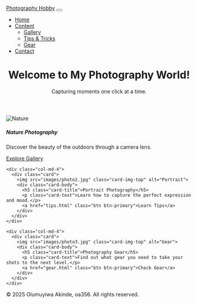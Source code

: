 <!-- DEVELOPER: Olumuyiwa Akinde, IS117-004, Fall 2024 -->
<html lang="en">
<head>
  <meta charset="UTF-8">
  <meta name="viewport" content="width=device-width, initial-scale=1.0">
  <title>Photography Hobby</title>
  <link href="https://cdn.jsdelivr.net/npm/bootstrap@5.3.2/dist/css/bootstrap.min.css" rel="stylesheet">
  <link rel="stylesheet" href="styles.css">
</head>
<body>

<!-- Navigation Bar -->
<nav class="navbar navbar-expand-lg navbar-dark bg-dark">
  <div class="container-fluid">
    <a class="navbar-brand" href="index.html">Photography Hobby</a>
    <button class="navbar-toggler" type="button" data-bs-toggle="collapse" data-bs-target="#navbarNav">
      <span class="navbar-toggler-icon"></span>
    </button>
    <div class="collapse navbar-collapse" id="navbarNav">
      <ul class="navbar-nav">
        <li class="nav-item">
          <a class="nav-link active" href="index.html">Home</a>
        </li>
        <li class="nav-item dropdown">
          <a class="nav-link dropdown-toggle" href="#" id="navbarDropdown" role="button" data-bs-toggle="dropdown">Content</a>
          <ul class="dropdown-menu">
            <li><a class="dropdown-item" href="gallery.html">Gallery</a></li>
            <li><a class="dropdown-item" href="tips.html">Tips & Tricks</a></li>
            <li><a class="dropdown-item" href="gear.html">Gear</a></li>
          </ul>
        </li>
        <li class="nav-item">
          <a class="nav-link" href="contact.html">Contact</a>
        </li>
      </ul>
    </div>
  </div>
</nav>

<!-- Hero Section -->
<header class="bg-primary text-white text-center p-5">
  <h1>Welcome to My Photography World!</h1>
  <p>Capturing moments one click at a time.</p>
</header>

<!-- Main Content -->
<div class="container my-5">
  <div class="row">
    <div class="col-md-4">
      <div class="card">
        <img src="images/photo1.jpg" class="card-img-top" alt="Nature">
        <div class="card-body">
          <h5 class="card-title">Nature Photography</h5>
          <p class="card-text">Discover the beauty of the outdoors through a camera lens.</p>
          <a href="gallery.html" class="btn btn-primary">Explore Gallery</a>
        </div>
      </div>
    </div>

    <div class="col-md-4">
      <div class="card">
        <img src="images/photo2.jpg" class="card-img-top" alt="Portrait">
        <div class="card-body">
          <h5 class="card-title">Portrait Photography</h5>
          <p class="card-text">Learn how to capture the perfect expression and mood.</p>
          <a href="tips.html" class="btn btn-primary">Learn Tips</a>
        </div>
      </div>
    </div>

    <div class="col-md-4">
      <div class="card">
        <img src="images/photo3.jpg" class="card-img-top" alt="Gear">
        <div class="card-body">
          <h5 class="card-title">Photography Gear</h5>
          <p class="card-text">Find out what gear you need to take your shots to the next level.</p>
          <a href="gear.html" class="btn btn-primary">Check Gear</a>
        </div>
      </div>
    </div>
  </div>
</div>

<!-- Footer -->
<footer class="bg-dark text-white text-center p-3">
  <p>&copy; 2025 Olumuyiwa Akinde, oa356. All rights reserved.</p>
</footer>

<script src="https://cdn.jsdelivr.net/npm/bootstrap@5.3.2/dist/js/bootstrap.bundle.min.js"></script>
</body>
</html>
